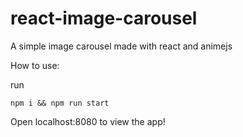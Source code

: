 # react-image-carousel
A simple image carousel made with react and animejs

How to use:

run
```
npm i && npm run start
```

Open localhost:8080 to view the app!
